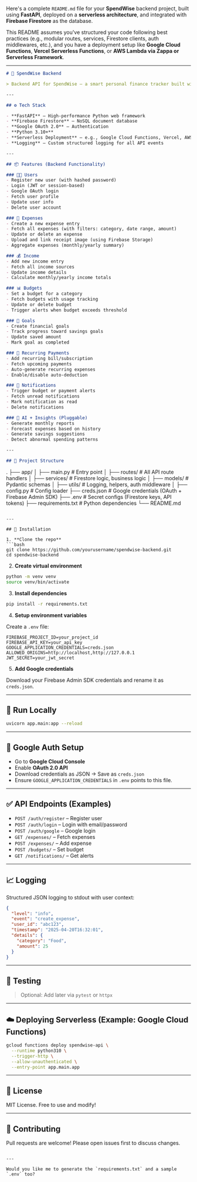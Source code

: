 Here's a complete `README.md` file for your **SpendWise** backend project, built using **FastAPI**, deployed on a **serverless architecture**, and integrated with **Firebase Firestore** as the database.

This README assumes you've structured your code following best practices (e.g., modular routes, services, Firestore clients, auth middlewares, etc.), and you have a deployment setup like **Google Cloud Functions**, **Vercel Serverless Functions**, or **AWS Lambda via Zappa or Serverless Framework**.

---

```markdown
# 💸 SpendWise Backend

> Backend API for SpendWise – a smart personal finance tracker built with **FastAPI**, using **Firebase Firestore** as a database and deployed on **serverless infrastructure**.

---

## ⚙️ Tech Stack

- **FastAPI** – High-performance Python web framework
- **Firebase Firestore** – NoSQL document database
- **Google OAuth 2.0** – Authentication
- **Python 3.10+**
- **Serverless Deployment** – e.g., Google Cloud Functions, Vercel, AWS Lambda
- **Logging** – Custom structured logging for all API events

---

## 📦 Features (Backend Functionality)

### 🧑‍💼 Users
- Register new user (with hashed password)
- Login (JWT or session-based)
- Google OAuth login
- Fetch user profile
- Update user info
- Delete user account

### 📒 Expenses
- Create a new expense entry
- Fetch all expenses (with filters: category, date range, amount)
- Update or delete an expense
- Upload and link receipt image (using Firebase Storage)
- Aggregate expenses (monthly/yearly summary)

### 💰 Income
- Add new income entry
- Fetch all income sources
- Update income details
- Calculate monthly/yearly income totals

### 📊 Budgets
- Set a budget for a category
- Fetch budgets with usage tracking
- Update or delete budget
- Trigger alerts when budget exceeds threshold

### 🥅 Goals
- Create financial goals
- Track progress toward savings goals
- Update saved amount
- Mark goal as completed

### 🔁 Recurring Payments
- Add recurring bill/subscription
- Fetch upcoming payments
- Auto-generate recurring expenses
- Enable/disable auto-deduction

### 🔔 Notifications
- Trigger budget or payment alerts
- Fetch unread notifications
- Mark notification as read
- Delete notifications

### 🧠 AI + Insights (Pluggable)
- Generate monthly reports
- Forecast expenses based on history
- Generate savings suggestions
- Detect abnormal spending patterns

---

## 📁 Project Structure

```
.
├── app/
│   ├── main.py                 # Entry point
│   ├── routes/                 # All API route handlers
│   ├── services/               # Firestore logic, business logic
│   ├── models/                 # Pydantic schemas
│   ├── utils/                  # Logging, helpers, auth middleware
│   ├── config.py               # Config loader
├── creds.json                  # Google credentials (OAuth + Firebase Admin SDK)
├── .env                        # Secret configs (Firestore keys, API tokens)
├── requirements.txt            # Python dependencies
└── README.md
```

---

## 📄 Installation

1. **Clone the repo**
```bash
git clone https://github.com/yourusername/spendwise-backend.git
cd spendwise-backend
```

2. **Create virtual environment**
```bash
python -m venv venv
source venv/bin/activate
```

3. **Install dependencies**
```bash
pip install -r requirements.txt
```

4. **Setup environment variables**

Create a `.env` file:

```env
FIREBASE_PROJECT_ID=your_project_id
FIREBASE_API_KEY=your_api_key
GOOGLE_APPLICATION_CREDENTIALS=creds.json
ALLOWED_ORIGINS=http://localhost,http://127.0.0.1
JWT_SECRET=your_jwt_secret
```

5. **Add Google credentials**

Download your Firebase Admin SDK credentials and rename it as `creds.json`.

---

## 🚀 Run Locally

```bash
uvicorn app.main:app --reload
```

---

## 🔐 Google Auth Setup

- Go to **Google Cloud Console**
- Enable **OAuth 2.0 API**
- Download credentials as JSON → Save as `creds.json`
- Ensure `GOOGLE_APPLICATION_CREDENTIALS` in `.env` points to this file.

---

## ✅ API Endpoints (Examples)

- `POST /auth/register` – Register user
- `POST /auth/login` – Login with email/password
- `POST /auth/google` – Google login
- `GET /expenses/` – Fetch expenses
- `POST /expenses/` – Add expense
- `POST /budgets/` – Set budget
- `GET /notifications/` – Get alerts

---

## 📈 Logging

Structured JSON logging to stdout with user context:

```json
{
  "level": "info",
  "event": "create_expense",
  "user_id": "abc123",
  "timestamp": "2025-04-20T16:32:01",
  "details": {
    "category": "Food",
    "amount": 25
  }
}
```

---

## 🧪 Testing

> Optional: Add later via `pytest` or `httpx`

---

## ☁️ Deploying Serverless (Example: Google Cloud Functions)

```bash
gcloud functions deploy spendwise-api \
  --runtime python310 \
  --trigger-http \
  --allow-unauthenticated \
  --entry-point app.main.app
```

---

## 📜 License

MIT License. Free to use and modify!

---

## 🙌 Contributing

Pull requests are welcome! Please open issues first to discuss changes.

```

---

Would you like me to generate the `requirements.txt` and a sample `.env` too?